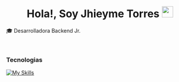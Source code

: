 <h1 align="center">Hola!, Soy Jhieyme Torres <img src="https://github.com/rahulkarda/rahulkarda/blob/main/wave.gif?raw=true" width="30"> </h1> 
<p>🎓 Desarrolladora Backend Jr. </p>

<div width="100">

  <!-- Languages -->
  </br>
  <h3>Tecnologias</h3>

  [![My Skills](https://skillicons.dev/icons?i=java,spring,mysql,docker)](https://skillicons.dev)
  
</div>

